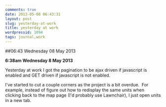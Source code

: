 ```yaml
---
comments: true
date: 2013-05-08 06:43:31
layout: post
slug: yesterday-at-work
title: yesterday at work
wordpressid: 1094
tags: journal,work
---
```


##06:43 Wednesday 08 May 2013

**6:38am Wednesday 8 May 2013**

Yesterday at work I got the pagination to be ajax driven if javascript is enabled and GET driven if javascript is not enabled.

I've started to cut a couple corners as the project is a bit overdue.  For example, instead of figure out how to redisplay the same units when clicking back to the map page (I'd probably use Lawnchair), I just open units in a new tab.
